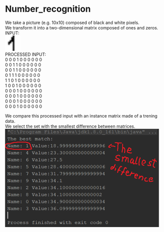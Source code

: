 # Number_recognition


We take a picture (e.g. 10x10) composed of black and white pixels.</br>
We transform it into a two-dimensional matrix composed of ones and zeros.</br>
INPUT:</br>
<img src="https://raw.githubusercontent.com/Menober/Number_recognition/master/res/image.bmp" width=50 height=50></a></br>
PROCESSED INPUT: </br>
0 0 0 1 0 0 0 0 0 0 </br>
0 0 1 1 0 0 0 0 0 0</br>
0 0 1 1 0 0 0 0 0 0</br>
0 1 1 1 0 0 0 0 0 0</br>
1 1 0 1 0 0 0 0 0 0</br>
1 0 0 1 0 0 0 0 0 0</br>
0 0 0 1 0 0 0 0 0 0</br>
0 0 0 1 0 0 0 0 0 0</br>
0 0 0 1 0 0 0 0 0 0</br>
0 0 0 1 0 0 0 0 0 0</br>

We compare this processed input with an instance matrix made of a trening data.</br>
We select the set with the smallest difference between matrices.</br>
<img src="https://raw.githubusercontent.com/Menober/Number_recognition/master/res/out/example.png"></a>
